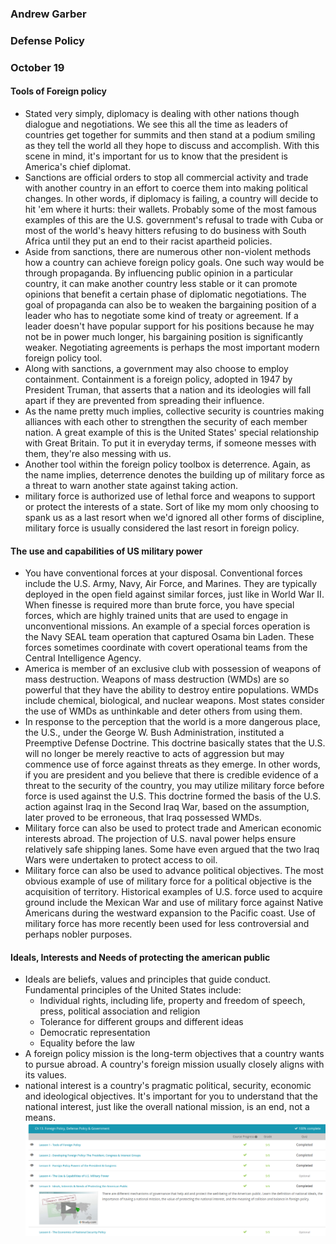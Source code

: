 ### Andrew Garber
### Defense Policy
### October 19

#### Tools of Foreign policy
 - Stated very simply, diplomacy is dealing with other nations though dialogue and negotiations. We see this all the time as leaders of countries get together for summits and then stand at a podium smiling as they tell the world all they hope to discuss and accomplish. With this scene in mind, it's important for us to know that the president is America's chief diplomat.
 - Sanctions are official orders to stop all commercial activity and trade with another country in an effort to coerce them into making political changes. In other words, if diplomacy is failing, a country will decide to hit 'em where it hurts: their wallets. Probably some of the most famous examples of this are the U.S. government's refusal to trade with Cuba or most of the world's heavy hitters refusing to do business with South Africa until they put an end to their racist apartheid policies.
 - Aside from sanctions, there are numerous other non-violent methods how a country can achieve foreign policy goals. One such way would be through propaganda. By influencing public opinion in a particular country, it can make another country less stable or it can promote opinions that benefit a certain phase of diplomatic negotiations. The goal of propaganda can also be to weaken the bargaining position of a leader who has to negotiate some kind of treaty or agreement. If a leader doesn't have popular support for his positions because he may not be in power much longer, his bargaining position is significantly weaker. Negotiating agreements is perhaps the most important modern foreign policy tool.
 - Along with sanctions, a government may also choose to employ containment. Containment is a foreign policy, adopted in 1947 by President Truman, that asserts that a nation and its ideologies will fall apart if they are prevented from spreading their influence.
 - As the name pretty much implies, collective security is countries making alliances with each other to strengthen the security of each member nation. A great example of this is the United States' special relationship with Great Britain. To put it in everyday terms, if someone messes with them, they're also messing with us.
 - Another tool within the foreign policy toolbox is deterrence. Again, as the name implies, deterrence denotes the building up of military force as a threat to warn another state against taking action. 
 - military force is authorized use of lethal force and weapons to support or protect the interests of a state. Sort of like my mom only choosing to spank us as a last resort when we'd ignored all other forms of discipline, military force is usually considered the last resort in foreign policy. 
#### The use and capabilities of US military power
 - You have conventional forces at your disposal. Conventional forces include the U.S. Army, Navy, Air Force, and Marines. They are typically deployed in the open field against similar forces, just like in World War II. When finesse is required more than brute force, you have special forces, which are highly trained units that are used to engage in unconventional missions. An example of a special forces operation is the Navy SEAL team operation that captured Osama bin Laden. These forces sometimes coordinate with covert operational teams from the Central Intelligence Agency.
 - America is  member of an exclusive club with possession of weapons of mass destruction. Weapons of mass destruction (WMDs) are so powerful that they have the ability to destroy entire populations. WMDs include chemical, biological, and nuclear weapons. Most states consider the use of WMDs as unthinkable and deter others from using them. 
 - In response to the perception that the world is a more dangerous place, the U.S., under the George W. Bush Administration, instituted a Preemptive Defense Doctrine. This doctrine basically states that the U.S. will no longer be merely reactive to acts of aggression but may commence use of force against threats as they emerge. In other words, if you are president and you believe that there is credible evidence of a threat to the security of the country, you may utilize military force before force is used against the U.S. This doctrine formed the basis of the U.S. action against Iraq in the Second Iraq War, based on the assumption, later proved to be erroneous, that Iraq possessed WMDs.
 - Military force can also be used to protect trade and American economic interests abroad. The projection of U.S. naval power helps ensure relatively safe shipping lanes. Some have even argued that the two Iraq Wars were undertaken to protect access to oil. 
 - Military force can also be used to advance political objectives. The most obvious example of use of military force for a political objective is the acquisition of territory. Historical examples of U.S. force used to acquire ground include the Mexican War and use of military force against Native Americans during the westward expansion to the Pacific coast. Use of military force has more recently been used for less controversial and perhaps nobler purposes.
#### Ideals, Interests  and Needs of protecting the american public
 - Ideals are beliefs, values and principles that guide conduct. Fundamental principles of the United States include:
    - Individual rights, including life, property and freedom of speech, press, political association and religion
    - Tolerance for different groups and different ideas
    - Democratic representation
    - Equality before the law
 - A foreign policy mission is the long-term objectives that a country wants to pursue abroad. A country's foreign mission usually closely aligns with its values.
 -  national interest is a country's pragmatic political, security, economic and ideological objectives. It's important for you to understand that the national interest, just like the overall national mission, is an end, not a means.
 ![](Media/foreignpolicy.md.png)